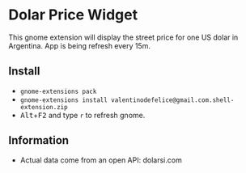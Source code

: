 # Dolar Price Widget

This gnome extension will display the street price for one US dolar in Argentina. App is being refresh every 15m.

## Install
- `gnome-extensions pack`
- `gnome-extensions install valentinodefelice@gmail.com.shell-extension.zip`
-  <kbd>Alt</kbd>+<kbd>F2</kbd> and type `r` to refresh gnome.

## Information
- Actual data come from an open API: dolarsi.com